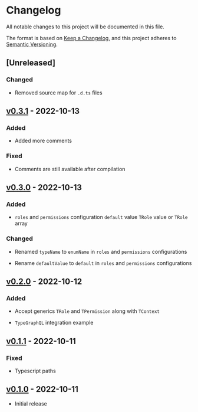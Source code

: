 <!-- markdownlint-disable MD024 -->

# Changelog

All notable changes to this project will be documented in this file.

The format is based on [Keep a Changelog](https://keepachangelog.com/en/1.0.0/),
and this project adheres to [Semantic Versioning](https://semver.org/spec/v2.0.0.html).

## [Unreleased]

### Changed

- Removed source map for `.d.ts` files

## [v0.3.1](https://github.com/carlocorradini/graphql-auth-directive/releases/tag/v0.3.1) - 2022-10-13

### Added

- Added more comments

### Fixed

- Comments are still available after compilation

## [v0.3.0](https://github.com/carlocorradini/graphql-auth-directive/releases/tag/v0.3.0) - 2022-10-13

### Added

- `roles` and `permissions` configuration `default` value `TRole` value or `TRole` array

### Changed

- Renamed `typeName` to `enumName` in `roles` and `permissions` configurations

- Rename `defaultValue` to `default` in `roles` and `permissions` configurations

## [v0.2.0](https://github.com/carlocorradini/graphql-auth-directive/releases/tag/v0.2.0) - 2022-10-12

### Added

- Accept generics `TRole` and `TPermission` along with `TContext`

- `TypeGraphQL` integration example

## [v0.1.1](https://github.com/carlocorradini/graphql-auth-directive/releases/tag/v0.1.1) - 2022-10-11

### Fixed

- Typescript paths

## [v0.1.0](https://github.com/carlocorradini/graphql-auth-directive/releases/tag/v0.1.0) - 2022-10-11

- Initial release
